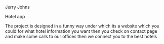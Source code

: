 Jerry Johns 

Hotel app

The project is designed in a funny way under which its a website which you could for what hotel information you want then you check on contact page and make some calls to our offices then we connect you to the best hotels
